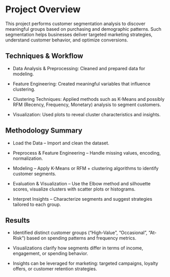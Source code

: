 # **Project Overview**

This project performs customer segmentation analysis to discover meaningful groups based on purchasing and demographic patterns. Such segmentation helps businesses deliver targeted marketing strategies, understand customer behavior, and optimize conversions.

## **Techniques & Workflow**

* Data Analysis & Preprocessing: Cleaned and prepared data for modeling.

* Feature Engineering: Created meaningful variables that influence clustering.

* Clustering Techniques: Applied methods such as K-Means and possibly RFM (Recency, Frequency, Monetary) analysis to segment customers.

* Visualization: Used plots to reveal cluster characteristics and insights.

## **Methodology Summary**

* Load the Data – Import and clean the dataset.

* Preprocess & Feature Engineering – Handle missing values, encoding, normalization.

* Modeling – Apply K-Means or RFM + clustering algorithms to identify customer segments.

* Evaluation & Visualization – Use the Elbow method and silhouette scores, visualize clusters with scatter plots or histograms.

* Interpret Insights – Characterize segments and suggest strategies tailored to each group.

## **Results**

* Identified distinct customer groups (“High-Value”, “Occasional”, “At-Risk”) based on spending patterns and frequency metrics.

* Visualizations clarify how segments differ in terms of income, engagement, or spending behavior.

* Insights can be leveraged for marketing: targeted campaigns, loyalty offers, or customer retention strategies.
